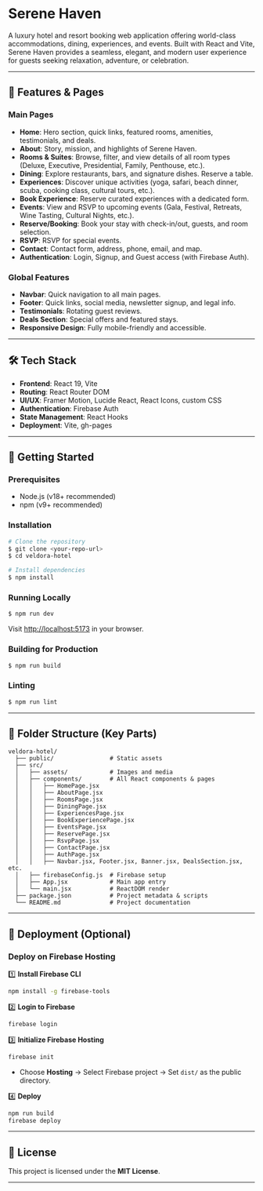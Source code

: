 # Serene Haven

A luxury hotel and resort booking web application offering world-class accommodations, dining, experiences, and events. Built with React and Vite, Serene Haven provides a seamless, elegant, and modern user experience for guests seeking relaxation, adventure, or celebration.

---

## 🌟 Features & Pages

### Main Pages
- **Home**: Hero section, quick links, featured rooms, amenities, testimonials, and deals.
- **About**: Story, mission, and highlights of Serene Haven.
- **Rooms & Suites**: Browse, filter, and view details of all room types (Deluxe, Executive, Presidential, Family, Penthouse, etc.).
- **Dining**: Explore restaurants, bars, and signature dishes. Reserve a table.
- **Experiences**: Discover unique activities (yoga, safari, beach dinner, scuba, cooking class, cultural tours, etc.).
- **Book Experience**: Reserve curated experiences with a dedicated form.
- **Events**: View and RSVP to upcoming events (Gala, Festival, Retreats, Wine Tasting, Cultural Nights, etc.).
- **Reserve/Booking**: Book your stay with check-in/out, guests, and room selection.
- **RSVP**: RSVP for special events.
- **Contact**: Contact form, address, phone, email, and map.
- **Authentication**: Login, Signup, and Guest access (with Firebase Auth).

### Global Features
- **Navbar**: Quick navigation to all main pages.
- **Footer**: Quick links, social media, newsletter signup, and legal info.
- **Testimonials**: Rotating guest reviews.
- **Deals Section**: Special offers and featured stays.
- **Responsive Design**: Fully mobile-friendly and accessible.

---

## 🛠️ Tech Stack
- **Frontend**: React 19, Vite
- **Routing**: React Router DOM
- **UI/UX**: Framer Motion, Lucide React, React Icons, custom CSS
- **Authentication**: Firebase Auth
- **State Management**: React Hooks
- **Deployment**: Vite, gh-pages

---

## 🚀 Getting Started

### Prerequisites
- Node.js (v18+ recommended)
- npm (v9+ recommended)

### Installation
```bash
# Clone the repository
$ git clone <your-repo-url>
$ cd veldora-hotel

# Install dependencies
$ npm install
```

### Running Locally
```bash
$ npm run dev
```
Visit [http://localhost:5173](http://localhost:5173) in your browser.

### Building for Production
```bash
$ npm run build
```

### Linting
```bash
$ npm run lint
```

---

## 📁 Folder Structure (Key Parts)
```
veldora-hotel/
  ├── public/                # Static assets
  ├── src/
  │   ├── assets/            # Images and media
  │   ├── components/        # All React components & pages
  │   │   ├── HomePage.jsx
  │   │   ├── AboutPage.jsx
  │   │   ├── RoomsPage.jsx
  │   │   ├── DiningPage.jsx
  │   │   ├── ExperiencesPage.jsx
  │   │   ├── BookExperiencePage.jsx
  │   │   ├── EventsPage.jsx
  │   │   ├── ReservePage.jsx
  │   │   ├── RsvpPage.jsx
  │   │   ├── ContactPage.jsx
  │   │   ├── AuthPage.jsx
  │   │   ├── Navbar.jsx, Footer.jsx, Banner.jsx, DealsSection.jsx, etc.
  │   ├── firebaseConfig.js  # Firebase setup
  │   ├── App.jsx            # Main app entry
  │   └── main.jsx           # ReactDOM render
  ├── package.json           # Project metadata & scripts
  └── README.md              # Project documentation
```

---

## 🚀 Deployment (Optional)  

### Deploy on Firebase Hosting  
1️⃣ **Install Firebase CLI**  
```sh
npm install -g firebase-tools
```

2️⃣ **Login to Firebase**  
```sh
firebase login
```

3️⃣ **Initialize Firebase Hosting**  
```sh
firebase init
```
- Choose **Hosting** → Select Firebase project → Set `dist/` as the public directory.  

4️⃣ **Deploy**  
```sh
npm run build
firebase deploy
```

---

## 📝 License  

This project is licensed under the **MIT License**.

---


